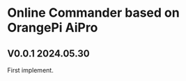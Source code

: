 Online Commander based on OrangePi AiPro
==========================================

## V0.0.1 2024.05.30

First implement.
